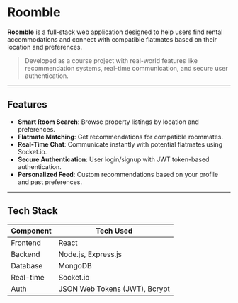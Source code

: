 #  Roomble

**Roomble** is a full-stack web application designed to help users find rental accommodations and connect with compatible flatmates based on their location and preferences.

>  Developed as a course project with real-world features like recommendation systems, real-time communication, and secure user authentication.

---

##  Features

-  **Smart Room Search**: Browse property listings by location and preferences.
-  **Flatmate Matching**: Get recommendations for compatible roommates.
-  **Real-Time Chat**: Communicate instantly with potential flatmates using Socket.io.
-  **Secure Authentication**: User login/signup with JWT token-based authentication.
-  **Personalized Feed**: Custom recommendations based on your profile and past preferences.

---

##  Tech Stack

| Component   | Tech Used                         |
|-------------|----------------------------------|
| Frontend    | React                             |
| Backend     | Node.js, Express.js               |
| Database    | MongoDB                           |
| Real-time   | Socket.io                         |
| Auth        | JSON Web Tokens (JWT), Bcrypt     |



